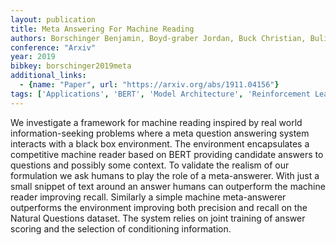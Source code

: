 ```yaml
---
layout: publication
title: Meta Answering For Machine Reading
authors: Borschinger Benjamin, Boyd-graber Jordan, Buck Christian, Bulian Jannis, Ciaramita Massimiliano, Huebscher Michelle Chen, Gajewski Wojciech, Kilcher Yannic, Nogueira Rodrigo, Saralegu Lierni Sestorain
conference: "Arxiv"
year: 2019
bibkey: borschinger2019meta
additional_links:
  - {name: "Paper", url: "https://arxiv.org/abs/1911.04156"}
tags: ['Applications', 'BERT', 'Model Architecture', 'Reinforcement Learning', 'Tools', 'Training Techniques']
---
```

We investigate a framework for machine reading inspired by real world information-seeking problems where a meta question answering system interacts with a black box environment. The environment encapsulates a competitive machine reader based on BERT providing candidate answers to questions and possibly some context. To validate the realism of our formulation we ask humans to play the role of a meta-answerer. With just a small snippet of text around an answer humans can outperform the machine reader improving recall. Similarly a simple machine meta-answerer outperforms the environment improving both precision and recall on the Natural Questions dataset. The system relies on joint training of answer scoring and the selection of conditioning information.
